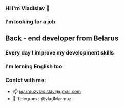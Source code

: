 ### Hi I'm Vladislav 👋
### I’m looking for a job
## Back - end developer from Belarus
### Every day I improve my development skills
### I'm lerning English too
### Contct with me:
- 📫 marmuzvladislav@gmail.com
- 💬 Telegram : @vladMarmuz

